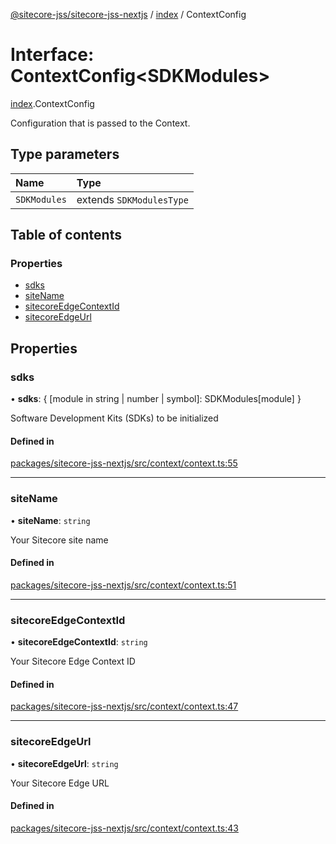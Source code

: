 [@sitecore-jss/sitecore-jss-nextjs](../README.md) / [index](../modules/index.md) / ContextConfig

# Interface: ContextConfig\<SDKModules\>

[index](../modules/index.md).ContextConfig

Configuration that is passed to the Context.

## Type parameters

| Name | Type |
| :------ | :------ |
| `SDKModules` | extends `SDKModulesType` |

## Table of contents

### Properties

- [sdks](index.ContextConfig.md#sdks)
- [siteName](index.ContextConfig.md#sitename)
- [sitecoreEdgeContextId](index.ContextConfig.md#sitecoreedgecontextid)
- [sitecoreEdgeUrl](index.ContextConfig.md#sitecoreedgeurl)

## Properties

### sdks

• **sdks**: \{ [module in string \| number \| symbol]: SDKModules[module] }

Software Development Kits (SDKs) to be initialized

#### Defined in

[packages/sitecore-jss-nextjs/src/context/context.ts:55](https://github.com/Sitecore/jss/blob/74e2e36b1/packages/sitecore-jss-nextjs/src/context/context.ts#L55)

___

### siteName

• **siteName**: `string`

Your Sitecore site name

#### Defined in

[packages/sitecore-jss-nextjs/src/context/context.ts:51](https://github.com/Sitecore/jss/blob/74e2e36b1/packages/sitecore-jss-nextjs/src/context/context.ts#L51)

___

### sitecoreEdgeContextId

• **sitecoreEdgeContextId**: `string`

Your Sitecore Edge Context ID

#### Defined in

[packages/sitecore-jss-nextjs/src/context/context.ts:47](https://github.com/Sitecore/jss/blob/74e2e36b1/packages/sitecore-jss-nextjs/src/context/context.ts#L47)

___

### sitecoreEdgeUrl

• **sitecoreEdgeUrl**: `string`

Your Sitecore Edge URL

#### Defined in

[packages/sitecore-jss-nextjs/src/context/context.ts:43](https://github.com/Sitecore/jss/blob/74e2e36b1/packages/sitecore-jss-nextjs/src/context/context.ts#L43)
